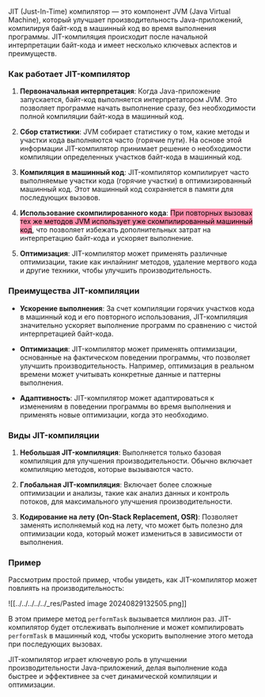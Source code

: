 JIT (Just-In-Time) компилятор — это компонент JVM (Java Virtual Machine), который улучшает производительность Java-приложений, компилируя байт-код в машинный код во время выполнения программы. JIT-компиляция происходит после начальной интерпретации байт-кода и имеет несколько ключевых аспектов и преимуществ.

### Как работает JIT-компилятор

1. **Первоначальная интерпретация**: Когда Java-приложение запускается, байт-код выполняется интерпретатором JVM. Это позволяет программе начать выполнение сразу, без необходимости полной компиляции байт-кода в машинный код.
    
2. **Сбор статистики**: JVM собирает статистику о том, какие методы и участки кода выполняются часто (горячие пути). На основе этой информации JIT-компилятор принимает решение о необходимости компиляции определенных участков байт-кода в машинный код.
    
3. **Компиляция в машинный код**: JIT-компилятор компилирует часто выполняемые участки кода (горячие участки) в оптимизированный машинный код. Этот машинный код сохраняется в памяти для последующих вызовов.
    
4. **Использование скомпилированного кода**: <mark style="background: #FF5582A6;">При повторных вызовах тех же методов JVM использует уже скомпилированный машинный код</mark>, что позволяет избежать дополнительных затрат на интерпретацию байт-кода и ускоряет выполнение.
    
5. **Оптимизация**: JIT-компилятор может применять различные оптимизации, такие как инлайнинг методов, удаление мертвого кода и другие техники, чтобы улучшить производительность.
    

### Преимущества JIT-компиляции

- **Ускорение выполнения**: За счет компиляции горячих участков кода в машинный код и его повторного использования, JIT-компиляция значительно ускоряет выполнение программ по сравнению с чистой интерпретацией байт-кода.
    
- **Оптимизация**: JIT-компилятор может применять оптимизации, основанные на фактическом поведении программы, что позволяет улучшить производительность. Например, оптимизация в реальном времени может учитывать конкретные данные и паттерны выполнения.
    
- **Адаптивность**: JIT-компилятор может адаптироваться к изменениям в поведении программы во время выполнения и применять новые оптимизации, когда это необходимо.
    

### Виды JIT-компиляции

1. **Небольшая JIT-компиляция**: Выполняется только базовая компиляция для улучшения производительности. Обычно включает компиляцию методов, которые вызываются часто.
    
2. **Глобальная JIT-компиляция**: Включает более сложные оптимизации и анализы, такие как анализ данных и контроль потоков, для максимального улучшения производительности.
    
3. **Кодирование на лету (On-Stack Replacement, OSR)**: Позволяет заменять исполняемый код на лету, что может быть полезно для оптимизации кода, который может измениться в зависимости от выполнения.


### Пример

Рассмотрим простой пример, чтобы увидеть, как JIT-компилятор может повлиять на производительность:

![[../../../../../_res/Pasted image 20240829132505.png]]

В этом примере метод `performTask` вызывается миллион раз. JIT-компилятор будет отслеживать выполнение и может компилировать `performTask` в машинный код, чтобы ускорить выполнение этого метода при последующих вызовах.

JIT-компилятор играет ключевую роль в улучшении производительности Java-приложений, делая выполнение кода быстрее и эффективнее за счет динамической компиляции и оптимизации.